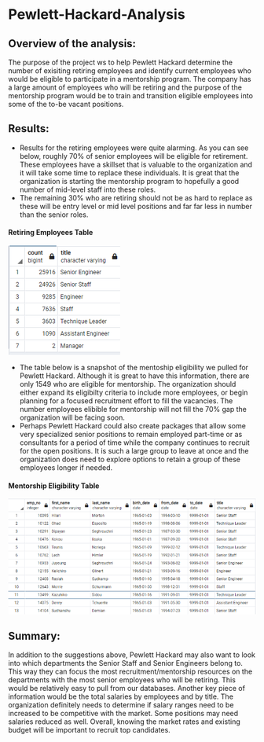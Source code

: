 # Pewlett-Hackard-Analysis

## Overview of the analysis:
The purpose of the project ws to help Pewlett Hackard determine the number of exisiting retiring employees and identify
current employees who would be eligible to participate in a mentorship program. The company has a large amount of employees
who will be retiring and the purpose of the mentorship program would be to train and transition eligible employees into
some of the to-be vacant positions.  

## Results:
- Results for the retiring employees were quite alarming. As you can see below, roughly 70% of senior employees will be eligible
for retirement. These employees have a skillset that is valuable to the organization and it will take some time to replace
these individuals. It is great that the organization is starting the mentorship program to hopefully a good number of mid-level
staff into these roles. 
- The remaining 30% who are retiring should not be as hard to replace as these will be entry level or mid level positions and far
far less in number than the senior roles.
#### Retiring Employees Table
![Results-Image](https://github.com/mmanackal/Pewlett-Hackard-Analysis/blob/main/retiring_titles.PNG)
- The table below is a snapshot of the mentoship eligibility we pulled for Pewlett Hackard. Although it is great to have this
information, there are only 1549 who are eligible for mentorship. The organization should either expand its eligibilty
criteria to include more employees, or begin planning for a focused recruitment effort to fill the vacancies. The number
employees elibible for mentorship will not fill the 70% gap the organization will be facing soon.
- Perhaps Pewlett Hackard could also create packages that allow some very specialized senior positions to remain employed
part-time or as consultants for a period of time while the company continues to recruit for the open positions. It is
such a large group to leave at once and the organization does need to explore options to retain a group of these employees
longer if needed. 
#### Mentorship Eligibility Table
![Results-Image](https://github.com/mmanackal/Pewlett-Hackard-Analysis/blob/main/Mentorship_Eligibility.PNG)


## Summary:
In addition to the suggestions above, Pewlett Hackard may also want to look into which departments the Senior Staff and Senior
Engineers belong to. This way they can focus the most recruitment/mentorship resources on the departments with the most senior
employees who will be retiring. This would be relatively easy to pull from our databases. Another key piece of information would
be the total salaries by employees and by title. The organization definitely needs to determine if salary ranges need to be
increased to be competitive with the market. Some positions may need salaries reduced as well. Overall, knowing the market rates
and existing budget will be important to recruit top candidates. 

